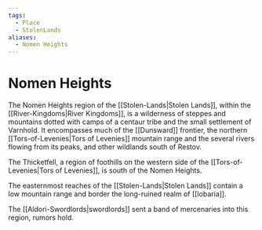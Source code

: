 ```yaml
---
tags:
  - Place
  - StolenLands
aliases:
  - Nomen Heights
---
```

# Nomen Heights
The Nomen Heights region of the [[Stolen-Lands|Stolen Lands]], within the [[River-Kingdoms|River Kingdoms]], is a wilderness of steppes and mountains dotted with camps of a centaur tribe and the small settlement of Varnhold. It encompasses much of the [[Dunsward]] frontier, the northern [[Tors-of-Levenies|Tors of Levenies]] mountain range and the several rivers flowing from its peaks, and other wildlands south of Restov.

The Thicketfell, a region of foothills on the western side of the [[Tors-of-Levenies|Tors of Levenies]], is south of the Nomen Heights.

The easternmost reaches of the [[Stolen-Lands|Stolen Lands]] contain a low mountain range and border the long-ruined realm of [[Iobaria]]. 

The [[Aldori-Swordlords|swordlords]] sent a band of mercenaries into this region, rumors hold.